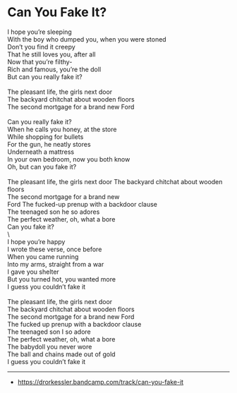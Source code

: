 # Can You Fake It?

I hope you’re sleeping\
With the boy who dumped you, when you were stoned\
Don’t you find it creepy\
That he still loves you, after all\
Now that you’re filthy-\
Rich and famous, you’re the doll\
But can you really fake it?\
\
The pleasant life, the girls next door\
The backyard chitchat about wooden floors\
The second mortgage for a brand new Ford\
\
Can you really fake it?\
When he calls you honey, at the store\
While shopping for bullets\
For the gun, he neatly stores\
Underneath a mattress\
In your own bedroom, now you both know\
Oh, but can you fake it?\
\
The pleasant life, the girls next door
The backyard chitchat about wooden floors\
The second mortgage for a brand new\
Ford The fucked-up prenup with a backdoor clause\
The teenaged son he so adores\
The perfect weather, oh, what a bore\
Can you fake it?\
\        
I hope you’re happy\
I wrote these verse, once before\
When you came running\
Into my arms, straight from a war\
I gave you shelter\
But you turned hot, you wanted more\
I guess you couldn’t fake it\
\
The pleasant life, the girls next door\
The backyard chitchat about wooden floors\
The second mortgage for a brand new Ford\
The fucked up prenup with a backdoor clause\
The teenaged son I so adore\
The perfect weather, oh, what a bore\
The babydoll you never wore\
The ball and chains made out of gold\
I guess you couldn’t fake it

---
- https://drorkessler.bandcamp.com/track/can-you-fake-it
